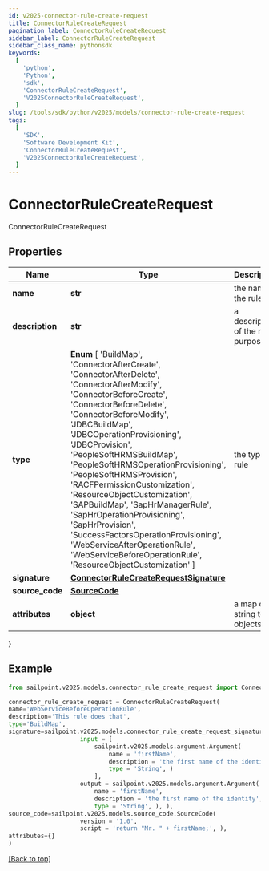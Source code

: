 ```yaml
---
id: v2025-connector-rule-create-request
title: ConnectorRuleCreateRequest
pagination_label: ConnectorRuleCreateRequest
sidebar_label: ConnectorRuleCreateRequest
sidebar_class_name: pythonsdk
keywords:
  [
    'python',
    'Python',
    'sdk',
    'ConnectorRuleCreateRequest',
    'V2025ConnectorRuleCreateRequest',
  ]
slug: /tools/sdk/python/v2025/models/connector-rule-create-request
tags:
  [
    'SDK',
    'Software Development Kit',
    'ConnectorRuleCreateRequest',
    'V2025ConnectorRuleCreateRequest',
  ]
---
```


# ConnectorRuleCreateRequest

ConnectorRuleCreateRequest

## Properties

| Name | Type | Description | Notes |
| --- | --- | --- | --- |
| **name** | **str** | the name of the rule | [required] |
| **description** | **str** | a description of the rule's purpose | [optional] |
| **type** | **Enum** [ 'BuildMap', 'ConnectorAfterCreate', 'ConnectorAfterDelete', 'ConnectorAfterModify', 'ConnectorBeforeCreate', 'ConnectorBeforeDelete', 'ConnectorBeforeModify', 'JDBCBuildMap', 'JDBCOperationProvisioning', 'JDBCProvision', 'PeopleSoftHRMSBuildMap', 'PeopleSoftHRMSOperationProvisioning', 'PeopleSoftHRMSProvision', 'RACFPermissionCustomization', 'ResourceObjectCustomization', 'SAPBuildMap', 'SapHrManagerRule', 'SapHrOperationProvisioning', 'SapHrProvision', 'SuccessFactorsOperationProvisioning', 'WebServiceAfterOperationRule', 'WebServiceBeforeOperationRule', 'ResourceObjectCustomization' ] | the type of rule | [required] |
| **signature** | [**ConnectorRuleCreateRequestSignature**](connector-rule-create-request-signature) |  | [optional] |
| **source_code** | [**SourceCode**](source-code) |  | [required] |
| **attributes** | **object** | a map of string to objects | [optional] |

}

## Example

```python
from sailpoint.v2025.models.connector_rule_create_request import ConnectorRuleCreateRequest

connector_rule_create_request = ConnectorRuleCreateRequest(
name='WebServiceBeforeOperationRule',
description='This rule does that',
type='BuildMap',
signature=sailpoint.v2025.models.connector_rule_create_request_signature.ConnectorRuleCreateRequest_signature(
                    input = [
                        sailpoint.v2025.models.argument.Argument(
                            name = 'firstName',
                            description = 'the first name of the identity',
                            type = 'String', )
                        ],
                    output = sailpoint.v2025.models.argument.Argument(
                        name = 'firstName',
                        description = 'the first name of the identity',
                        type = 'String', ), ),
source_code=sailpoint.v2025.models.source_code.SourceCode(
                    version = '1.0',
                    script = 'return "Mr. " + firstName;', ),
attributes={}
)

```

[[Back to top]](#)
